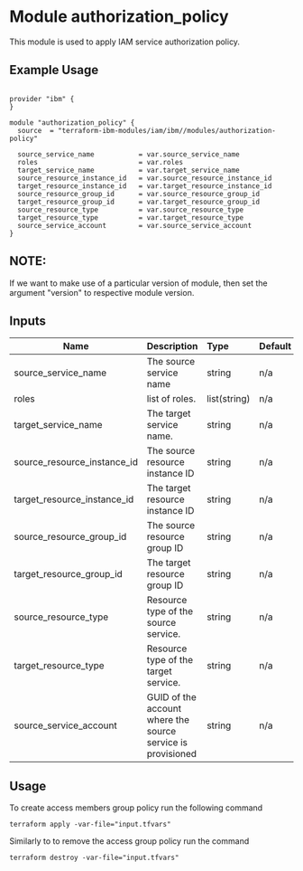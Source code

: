 # Module authorization_policy

This module is used to apply IAM service authorization policy.

## Example Usage
```

provider "ibm" {
}

module "authorization_policy" {
  source  = "terraform-ibm-modules/iam/ibm//modules/authorization-policy"

  source_service_name           = var.source_service_name
  roles                         = var.roles
  target_service_name           = var.target_service_name
  source_resource_instance_id   = var.source_resource_instance_id
  target_resource_instance_id   = var.target_resource_instance_id
  source_resource_group_id      = var.source_resource_group_id
  target_resource_group_id      = var.target_resource_group_id
  source_resource_type          = var.source_resource_type
  target_resource_type          = var.target_resource_type
  source_service_account        = var.source_service_account
}

```
## NOTE:

If we want to make use of a particular version of module, then set the argument "version" to respective module version.

## Inputs

| Name                        | Description                                                      | Type         | Default | Required |
|-----------------------------|------------------------------------------------------------------|:-------------|:------- |:---------|
| source_service_name         | The source service name                                          | string       | n/a     | yes      |
| roles                       | list of roles.                                                   | list(string) | n/a     | yes      |
| target_service_name         | The target service name.                                         | string       | n/a     | yes      |
| source_resource_instance_id | The source resource instance ID                                  | string       | n/a     | no       |
| target_resource_instance_id | The target resource instance ID                                  | string       | n/a     | no       |
| source_resource_group_id    | The source resource group ID                                     | string       | n/a     | no       |
| target_resource_group_id    | The target resource group ID                                     | string       | n/a     | no       |
| source_resource_type        | Resource type of the source service.                             | string       | n/a     | no       |
| target_resource_type        | Resource type of the target service.                             | string       | n/a     | no       |
| source_service_account      | GUID of the account where the source service is provisioned      | string       | n/a     | no       |


## Usage

To create access members group policy run the following command

  `terraform apply -var-file="input.tfvars"`

Similarly to to remove the access group policy run the command

   `terraform destroy -var-file="input.tfvars"`




